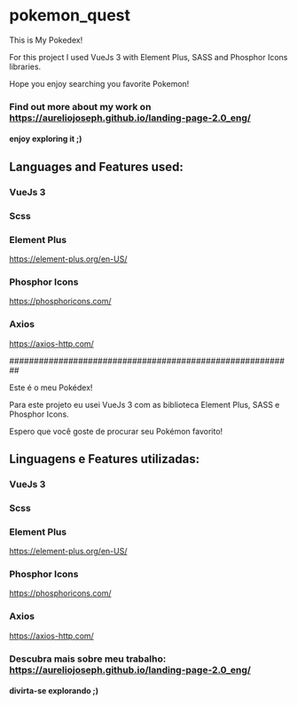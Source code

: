 # pokemon_quest

This is My Pokedex!

For this project I used VueJs 3 with Element Plus, SASS and Phosphor Icons libraries.

Hope you enjoy searching you favorite Pokemon!

### Find out more about my work on https://aureliojoseph.github.io/landing-page-2.0_eng/
#### enjoy exploring it ;)

## Languages and Features used:

### VueJs 3

### Scss

### Element Plus
https://element-plus.org/en-US/

### Phosphor Icons

https://phosphoricons.com/

### Axios
https://axios-http.com/

##########################################################

Este é o meu Pokédex!

Para este projeto eu usei VueJs 3 com as biblioteca Element Plus, SASS e Phosphor Icons.

Espero que você goste de procurar seu Pokémon favorito!

## Linguagens e Features utilizadas:

### VueJs 3

### Scss

### Element Plus
https://element-plus.org/en-US/

### Phosphor Icons

https://phosphoricons.com/

### Axios
https://axios-http.com/

### Descubra mais sobre meu trabalho: https://aureliojoseph.github.io/landing-page-2.0_eng/
#### divirta-se explorando ;)